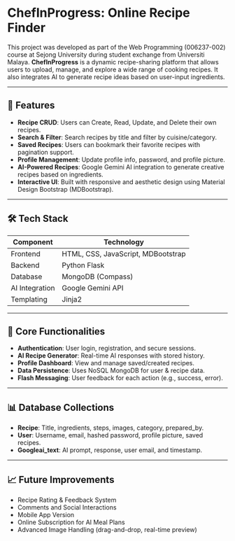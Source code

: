 ﻿# ChefInProgress: Online Recipe Finder  
This project was developed as part of the Web Programming (006237-002) course at Sejong University during student exchange from Universiti Malaya. **ChefInProgress** is a dynamic recipe-sharing platform that allows users to upload, manage, and explore a wide range of cooking recipes. It also integrates AI to generate recipe ideas based on user-input ingredients.

---

## 🚀 Features

- **Recipe CRUD**: Users can Create, Read, Update, and Delete their own recipes.
- **Search & Filter**: Search recipes by title and filter by cuisine/category.
- **Saved Recipes**: Users can bookmark their favorite recipes with pagination support.
- **Profile Management**: Update profile info, password, and profile picture.
- **AI-Powered Recipes**: Google Gemini AI integration to generate creative recipes based on ingredients.
- **Interactive UI**: Built with responsive and aesthetic design using Material Design Bootstrap (MDBootstrap).

---

## 🛠️ Tech Stack

| Component         | Technology                          |
|------------------|-------------------------------------|
| Frontend         | HTML, CSS, JavaScript, MDBootstrap  |
| Backend          | Python Flask                        |
| Database         | MongoDB (Compass)                   |
| AI Integration   | Google Gemini API                   |
| Templating       | Jinja2                              |

---

## 🧠 Core Functionalities

- **Authentication**: User login, registration, and secure sessions.
- **AI Recipe Generator**: Real-time AI responses with stored history.
- **Profile Dashboard**: View and manage saved/created recipes.
- **Data Persistence**: Uses NoSQL MongoDB for user & recipe data.
- **Flash Messaging**: User feedback for each action (e.g., success, error).

---

## 📊 Database Collections

- **Recipe**: Title, ingredients, steps, images, category, prepared_by.
- **User**: Username, email, hashed password, profile picture, saved recipes.
- **Googleai_text**: AI prompt, response, user email, and timestamp.

---

## 📈 Future Improvements

- Recipe Rating & Feedback System
- Comments and Social Interactions
- Mobile App Version
- Online Subscription for AI Meal Plans
- Advanced Image Handling (drag-and-drop, real-time preview)
